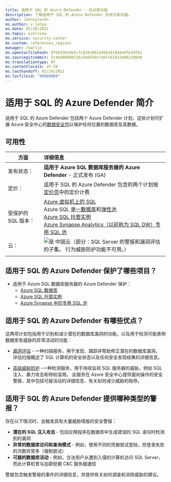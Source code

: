 ```yaml
---
title: 适用于 SQL 的 Azure Defender - 优点和功能
description: 了解适用于 SQL 的 Azure Defender 的优点和功能。
author: Johnnytechn
ms.author: v-johya
ms.date: 01/26/2021
ms.topic: overview
ms.service: security-center
ms.custom: references_regions
manager: rkarlin
ms.openlocfilehash: 474293019e5c7c8201862a956181044e8fe19781
ms.sourcegitcommit: 5c4ed6b098726c9a6439cfa6fc61b32e062198d0
ms.translationtype: HT
ms.contentlocale: zh-CN
ms.lasthandoff: 01/29/2021
ms.locfileid: "99060069"
---
```

# <a name="introduction-to-azure-defender-for-sql"></a>适用于 SQL 的 Azure Defender 简介

适用于 SQL 的 Azure Defender 包括两个 Azure Defender 计划，这些计划可扩展 Azure 安全中心的[数据安全包](../azure-sql/database/azure-defender-for-sql.md)以保护任何位置的数据库及其数据。 

## <a name="availability"></a>可用性

|方面|详细信息|
|----|:----|
|发布状态：|**适用于 Azure SQL 数据库服务器的 Azure Defender** - 正式发布 (GA) |
|定价：|适用于 SQL 的 Azure Defender 包含的两个计划按[定价页](security-center-pricing.md)中的定价计费|
|受保护的 SQL 版本：|[Azure 虚拟机上的 SQL](../azure-sql/virtual-machines/windows/sql-server-on-azure-vm-iaas-what-is-overview.md)<br>Azure SQL [单一数据库](../azure-sql/database/single-database-overview.md)和[弹性池](../azure-sql/database/elastic-pool-overview.md)<br>[Azure SQL 托管实例](../azure-sql/managed-instance/sql-managed-instance-paas-overview.md)<br>[Azure Synapse Analytics（以前称为 SQL DW）专用 SQL 池](../synapse-analytics/sql-data-warehouse/sql-data-warehouse-overview-what-is.md)|
|云：|![是](./media/icons/yes-icon.png) 中国云（部分：SQL Server 的警报和漏洞评估的子集。 行为威胁防护功能不可用。）|
|||

## <a name="what-does-azure-defender-for-sql-protect"></a>适用于 SQL 的 Azure Defender 保护了哪些项目？
<!--Not available in MC: Azure Defender for SQL servers on machines-->
- 适用于 Azure SQL 数据库服务器的 Azure Defender 保护：
    - [Azure SQL 数据库](../azure-sql/database/sql-database-paas-overview.md)
    - [Azure SQL 托管实例](../azure-sql/managed-instance/sql-managed-instance-paas-overview.md)
    - [Azure Synapse 中的专用 SQL 池](../synapse-analytics/sql-data-warehouse/sql-data-warehouse-overview-what-is.md)


## <a name="what-are-the-benefits-of-azure-defender-for-sql"></a>适用于 SQL 的 Azure Defender 有哪些优点？

这两项计划包括用于识别和减少潜在的数据库漏洞的功能，以及用于检测可能表明数据库有威胁的异常活动的功能：

- [漏洞评估](../azure-sql/database/sql-vulnerability-assessment.md) - 一种扫描服务，用于发现、跟踪并帮助修正潜在的数据库漏洞。 评估扫描概述了 SQL 计算机的安全状态以及任何安全发现结果的详细信息。

- [高级威胁防护](../azure-sql/database/threat-detection-overview.md) -一种检测服务，用于持续监视 SQL 服务器的威胁，例如 SQL 注入、暴力攻击和特权滥用。 此服务在 Azure 安全中心提供面向操作的安全警报，其中包括可疑活动的详细信息、有关如何减少威胁的指导。


## <a name="what-kind-of-alerts-does-azure-defender-for-sql-provide"></a>适用于 SQL 的 Azure Defender 提供哪种类型的警报？

存在以下情况时，会触发具有大量威胁情报的安全警报：

- **潜在的 SQL 注入攻击** - 包括应用程序在数据库中生成错误的 SQL 语句时检测到的漏洞
- **异常的数据库访问和查询模式** - 例如，使用不同的凭据尝试登陆，但登录失败的次数异常多（强制尝试）
- **可疑的数据库活动** - 例如，合法用户从遭到入侵的计算机访问 SQL Server，而此计算机曾与加密挖掘 C&C 服务器通信

警报包含触发警报的事件的详细信息，并提供有关如何调查和消除威胁的建议。




